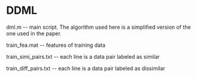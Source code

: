 # DDML

dml.m -- main script. The algorithm used here is a simplified version of the one used in the paper.

train_fea.mat -- features of training data

train_simi_pairs.txt -- each line is a data pair labeled as similar

train_diff_pairs.txt -- each line is a data pair labeled as dissimilar
